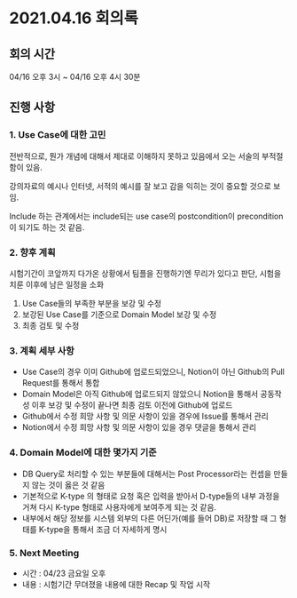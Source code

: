 # 2021.04.16 회의록

## 회의 시간

04/16 오후 3시 ~ 04/16 오후 4시 30분

## 진행 사항

### 1. Use Case에 대한 고민

전반적으로, 뭔가 개념에 대해서 제대로 이해하지 못하고 있음에서 오는 서술의 부적절함이 있음.

강의자료의 예시나 인터넷, 서적의 예시를 잘 보고 감을 익히는 것이 중요할 것으로 보임.

Include 하는 관계에서는 include되는 use case의 postcondition이 precondition이 되기도 하는 것 같음.

### 2. 향후 계획

시험기간이 코앞까지 다가온 상황에서 팀플을 진행하기엔 무리가 있다고 판단, 시험을 치룬 이후에 남은 일정을 소화

1. Use Case들의 부족한 부분을 보강 및 수정
2. 보강된 Use Case를 기준으로 Domain Model 보강 및 수정
3. 최종 검토 및 수정

### 3. 계획 세부 사항

- Use Case의 경우 이미 Github에 업로드되었으니, Notion이 아닌 Github의 Pull Request를 통해서 통합
- Domain Model은 아직 Github에 업로드되지 않았으니 Notion을 통해서 공동작성 이후 보강 및 수정이 끝나면 최종 검토 이전에 Github에 업로드
- Github에서 수정 희망 사항 및 의문 사항이 있을 경우에 Issue를 통해서 관리
- Notion에서 수정 희망 사항 및 의문 사항이 있을 경우 댓글을 통해서 관리

### 4. Domain Model에 대한 몇가지 기준

- DB Query로 처리할 수 있는 부분들에 대해서는 Post Processor라는 컨셉을 만들지 않는 것이 옳은 것 같음
- 기본적으로 K-type 의 형태로 요청 혹은 입력을 받아서 D-type들의 내부 과정을 거쳐 다시 K-type 형태로 사용자에게 보여주게 되는 것 같음.
- 내부에서 해당 정보를 시스템 외부의 다른 어딘가(예를 들어 DB)로 저장할 때 그 형태를 K-type을 통해서 조금 더 자세하게 명시

### 5. Next Meeting

- 시간 : 04/23 금요일 오후
- 내용 : 시험기간 무뎌졌을 내용에 대한 Recap 및 작업 시작